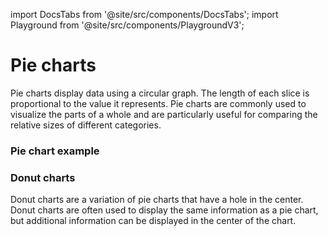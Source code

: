 import DocsTabs from '@site/src/components/DocsTabs';
import Playground from '@site/src/components/PlaygroundV3';

# Pie charts

Pie charts display data using a circular graph. The length of each slice is proportional to the value it represents. Pie charts are commonly used to visualize the parts of a whole and are particularly useful for comparing the relative sizes of different categories.

### Pie chart example

<Playground
height="40rem"
name="echarts-pie"
noMargin
examplesByName>
</Playground>

### Donut charts

Donut charts are a variation of pie charts that have a hole in the center. Donut charts are often used to display the same information as a pie chart, but additional information can be displayed in the center of the chart.

<Playground
height="40rem"
name="echarts-circle"
noMargin
examplesByName>
</Playground>

